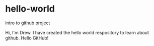 # hello-world
intro to github project

Hi, I'm Drew.  I have created the hello world respository to learn about github.  Hello GitHub!
